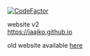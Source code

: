 <a href="https://www.codefactor.io/repository/github/jaajko/jaajko.github.io"><img src="https://www.codefactor.io/repository/github/jaajko/jaajko.github.io/badge" alt="CodeFactor" /></a>

website v2 <br>
https://jaajko.github.io <br>

old website available <a href="https://jaajko-old-site.pages.dev/">here</a>
